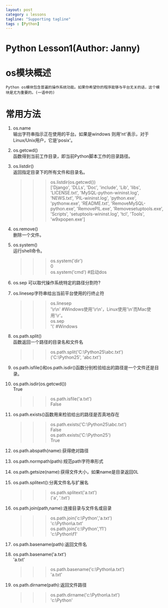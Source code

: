 ```yaml
---
layout: post
category : lessons
tagline: "Supporting tagline"
tags : [Python]
---
```


#   Python Lesson1(Author: Janny)  
    
#    os模块概述     
    Python os模块包含普遍的操作系统功能。如果你希望你的程序能够与平台无关的话，这个模块是尤为重要的。(一语中的)
    
#    常用方法
1. os.name    
    输出字符串指示正在使用的平台。如果是windows 则用'nt'表示，对于Linux/Unix用户，它是'posix'。
    
2. os.getcwd()    
    函数得到当前工作目录，即当前Python脚本工作的目录路径。
    
3. os.listdir()       
    返回指定目录下的所有文件和目录名。
    >>> os.listdir(os.getcwd())    
     ['Django', 'DLLs', 'Doc', 'include', 'Lib', 'libs', 'LICENSE.txt', 'MySQL-python-wininst.log', 'NEWS.txt', 'PIL-wininst.log', 'python.exe', 'pythonw.exe', 'README.txt', 'RemoveMySQL-python.exe', 'RemovePIL.exe', 'Removesetuptools.exe', 'Scripts', 'setuptools-wininst.log', 'tcl', 'Tools', 'w9xpopen.exe']     
     >>> 
    
4. os.remove()    
     删除一个文件。   
    
5. os.system()    
     运行shell命令。     
     >>> os.system('dir')     
     0     
     >>> os.system('cmd') #启动dos    
    
6. os.sep 可以取代操作系统特定的路径分割符?    
    
7. os.linesep字符串给出当前平台使用的行终止符        
    >>> os.linesep    
    '\r\n'            #Windows使用'\r\n'，Linux使用'\n'而Mac使用'\r'。    
    >>> os.sep    
    '\\'                 #Windows        
    >>>   
    
8. os.path.split()    
    函数返回一个路径的目录名和文件名    
    >>> os.path.split('C:\\Python25\\abc.txt')    
    ('C:\\Python25', 'abc.txt')   
    
9. os.path.isfile()和os.path.isdir()函数分别检验给出的路径是一个文件还是目录。   
    
10. os.path.isdir(os.getcwd())    
    True    
    >>> os.path.isfile('a.txt')    
    False  
    
11. os.path.exists()函数用来检验给出的路径是否真地存在    
    >>> os.path.exists('C:\\Python25\\abc.txt')    
    False    
    >>> os.path.exists('C:\\Python25')    
    True    
    >>>   
    
12. os.path.abspath(name):获得绝对路径  
    
13. os.path.normpath(path):规范path字符串形式 
    
14. os.path.getsize(name):获得文件大小，如果name是目录返回0L    
    
15. os.path.splitext():分离文件名与扩展名   
    >>> os.path.splitext('a.txt')    
    ('a', '.txt')  
    
16. os.path.join(path,name):连接目录与文件名或目录    
    >>> os.path.join('c:\\Python','a.txt')    
    'c:\\Python\\a.txt'    
    >>> os.path.join('c:\\Python','f1')    
    'c:\\Python\\f1'    
    >>>  
    
17. os.path.basename(path):返回文件名   
    
18. os.path.basename('a.txt')    
    'a.txt'    
    >>> os.path.basename('c:\\Python\\a.txt')    
    'a.txt'    
    >>> 
    
19. os.path.dirname(path):返回文件路径    
    >>> os.path.dirname('c:\\Python\\a.txt')    
    'c:\\Python'    
 
